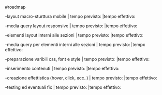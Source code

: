 #roadmap

-layout macro-sturttura mobile  | tempo previsto: |tempo effettivo: 

-media query layout responsive  | tempo previsto: |tempo effettivo: 

-elementi layout interni alle sezioni  | tempo previsto: |tempo effettivo: 

-media query per elementi interni alle sezioni  | tempo previsto: |tempo effettivo: 

-preparazione varibili css, font e style  | tempo previsto: |tempo effettivo: 

-inserimento contenuti  | tempo previsto: |tempo effettivo: 

-creazione effettistica (hover, click, ecc..)  | tempo previsto: |tempo effettivo: 

-testing ed eventuali fix  | tempo previsto: |tempo effettivo: 